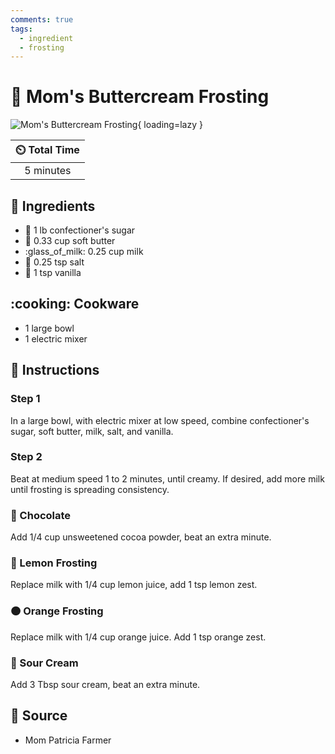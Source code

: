 ```yaml
---
comments: true
tags:
  - ingredient
  - frosting
---
```

# :cupcake: Mom's Buttercream Frosting

![Mom's Buttercream Frosting](../../assets/images/mom's-buttercream-frosting.jpg){ loading=lazy }

| :timer_clock: Total Time |
|:-----------------------: |
| 5 minutes |

## :salt: Ingredients

- :candy: 1 lb confectioner's sugar
- :butter: 0.33 cup soft butter
- :glass_of_milk: 0.25 cup milk
- :salt: 0.25 tsp salt
- :ice_cream: 1 tsp vanilla

## :cooking: Cookware

- 1 large bowl
- 1 electric mixer

## :pencil: Instructions

### Step 1

In a large bowl, with electric mixer at low speed, combine confectioner's sugar, soft butter, milk, salt, and vanilla.

### Step 2

Beat at medium speed 1 to 2 minutes, until creamy. If desired, add more milk until frosting is spreading consistency.

### :chocolate_bar: Chocolate

Add 1/4 cup unsweetened cocoa powder, beat an extra minute.

### :lemon: Lemon Frosting

Replace milk with 1/4 cup lemon juice, add 1 tsp lemon zest.

### :orange_circle: Orange Frosting

Replace milk with 1/4 cup orange juice. Add 1 tsp orange zest.

### :rice: Sour Cream

Add 3 Tbsp sour cream, beat an extra minute.

## :link: Source

- Mom Patricia Farmer
